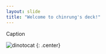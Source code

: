 ```yaml
---
layout: slide
title: "Welcome to chinrung's deck!"
---
```


Caption

![dinotocat](https://octodex.github.com/images/codercat.jpg)
{: .center}
